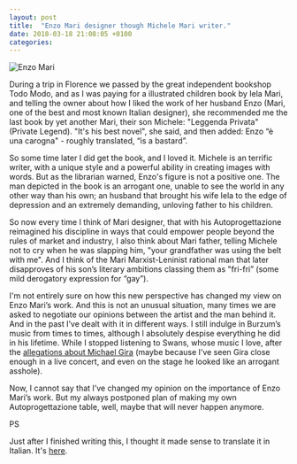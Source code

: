 ```yaml
---
layout: post
title:  "Enzo Mari designer though Michele Mari writer."
date: 2018-03-18 21:08:05 +0100
categories:
---
```


![Enzo Mari]({{site.baseurl}}/assets/1_rF0csqXPrhu-uPeIGBG0iA.jpeg)


During a trip in Florence we passed by the great independent bookshop Todo Modo, and as I was paying for a illustrated children book by Iela Mari, and telling the owner about how I liked the work of her husband Enzo (Mari, one of the best and most known Italian designer), she recommended me the last book by yet another Mari, their son Michele: "Leggenda Privata" (Private Legend). "It's his best novel", she said, and then added: Enzo “è una carogna" - roughly translated, “is a bastard”.

So some time later I did get the book, and I loved it. Michele is an terrific writer, with a unique style and a powerful ability in creating images with words. But as the librarian warned, Enzo's figure is not a positive one. The man depicted in the book is an arrogant one, unable to see the world in any other way than his own; an husband that brought his wife Iela to the edge of depression and an extremely demanding, unloving father to his children.

So now every time I think of Mari designer, that with his Autoprogettazione reimagined his discipline in ways that could empower people beyond the rules of market and industry, I also think about Mari father, telling Michele not to cry when he was slapping him, "your grandfather was using the belt with me". And I think of the Mari Marxist-Leninist rational man that later disapproves of his son’s literary ambitions classing them as "fri-fri” (some mild derogatory expression for “gay”).

I'm not entirely sure on how this new perspective has changed my view on Enzo Mari’s work. And this is not an unusual situation, many times we are asked to negotiate our opinions between the artist and the man behind it. And in the past I’ve dealt with it in different ways. I still indulge in Burzum’s music from times to times, although I absolutely despise everything he did in his lifetime. While I stopped listening to Swans, whose music I love, after the [allegations about Michael Gira](https://pitchfork.com/news/63799-swans-michael-gira-issues-statement-on-rape-accusations-larkin-grimm-responds/) (maybe because I’ve seen Gira close enough in a live concert, and even on the stage he looked like an arrogant asshole).

Now, I cannot say that I’ve changed my opinion on the importance of Enzo Mari’s work. But my always postponed plan of making my own Autoprogettazione table, well, maybe that will never happen anymore.


PS

Just after I finished writing this, I thought it made sense to translate it in Italian. It's [here](https://medium.com/@orgonomyprod/enzo-mari-designer-attraverso-michele-mari-scrittore-58f01a719df).
